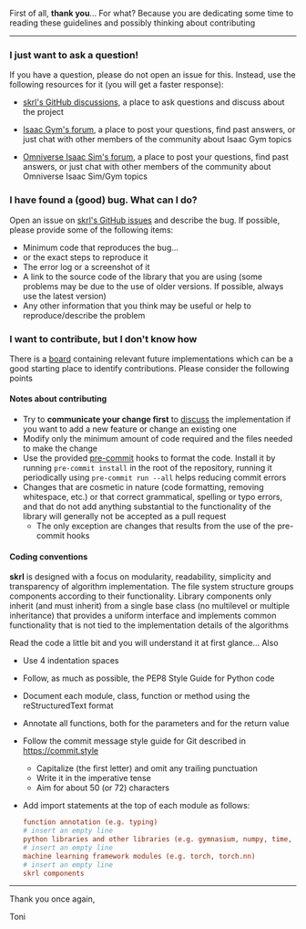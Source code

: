 
First of all, **thank you**... For what? Because you are dedicating some time to reading these guidelines and possibly thinking about contributing

<hr>

### I just want to ask a question!

If you have a question, please do not open an issue for this. Instead, use the following resources for it (you will get a faster response):

- [skrl's GitHub discussions](https://github.com/Toni-SM/skrl/discussions), a place to ask questions and discuss about the project

- [Isaac Gym's forum](https://forums.developer.nvidia.com/c/agx-autonomous-machines/isaac/isaac-gym/322), a place to post your questions, find past answers, or just chat with other members of the community about Isaac Gym topics

- [Omniverse Isaac Sim's forum](https://forums.developer.nvidia.com/c/agx-autonomous-machines/isaac/simulation/69), a place to post your questions, find past answers, or just chat with other members of the community about Omniverse Isaac Sim/Gym topics

### I have found a (good) bug. What can I do?

Open an issue on [skrl's GitHub issues](https://github.com/Toni-SM/skrl/issues) and describe the bug. If possible, please provide some of the following items:

- Minimum code that reproduces the bug...
- or the exact steps to reproduce it
- The error log or a screenshot of it
- A link to the source code of the library that you are using (some problems may be due to the use of older versions. If possible, always use the latest version)
- Any other information that you think may be useful or help to reproduce/describe the problem

### I want to contribute, but I don't know how

There is a [board](https://github.com/users/Toni-SM/projects/2/views/8) containing relevant future implementations which can be a good starting place to identify contributions. Please consider the following points

#### Notes about contributing

- Try to **communicate your change first** to [discuss](https://github.com/Toni-SM/skrl/discussions) the implementation if you want to add a new feature or change an existing one
- Modify only the minimum amount of code required and the files needed to make the change
- Use the provided [pre-commit](https://pre-commit.com/) hooks to format the code. Install it by running `pre-commit install` in the root of the repository, running it periodically using `pre-commit run --all` helps reducing commit errors
- Changes that are cosmetic in nature (code formatting, removing whitespace, etc.) or that correct grammatical, spelling or typo errors, and that do not add anything substantial to the functionality of the library will generally not be accepted as a pull request
  - The only exception are changes that results from the use of the pre-commit hooks

#### Coding conventions

**skrl** is designed with a focus on modularity, readability, simplicity and transparency of algorithm implementation. The file system structure groups components according to their functionality. Library components only inherit (and must inherit) from a single base class (no multilevel or multiple inheritance) that provides a uniform interface and implements common functionality that is not tied to the implementation details of the algorithms

Read the code a little bit and you will understand it at first glance... Also

- Use 4 indentation spaces
- Follow, as much as possible, the PEP8 Style Guide for Python code
- Document each module, class, function or method using the reStructuredText format
- Annotate all functions, both for the parameters and for the return value
- Follow the commit message style guide for Git described in https://commit.style
  - Capitalize (the first letter) and omit any trailing punctuation
  - Write it in the imperative tense
  - Aim for about 50 (or 72) characters
- Add import statements at the top of each module as follows:

  ```ini
  function annotation (e.g. typing)
  # insert an empty line
  python libraries and other libraries (e.g. gymnasium, numpy, time, etc.)
  # insert an empty line
  machine learning framework modules (e.g. torch, torch.nn)
  # insert an empty line
  skrl components
  ```

<hr>

Thank you once again,

Toni
